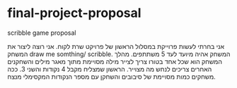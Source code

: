 # final-project-proposal
scribble game proposal 

אני בחרתי לעשות פרוייקת במסלול הראשון של פרויקט שרת לקוח. אני רוצה ליצור את המשחק draw me somthing/ scribble. המשחק אהיה מיועד לעד 5 משתתפים.
מהלך המשחק הוא שכל אחד בטורו צריך לצייר מילה מסויימת מתוך מאגר מילים והשחקנים האחרים צריכים לנחש מה מצוייר. הראשון שמצליח מקבל 4 נקודות והשני 3. 
ככה משחקים כמות מסויימת של סיבובים והשחקן עם מספר הנקודות המקסימלי מנצח.
